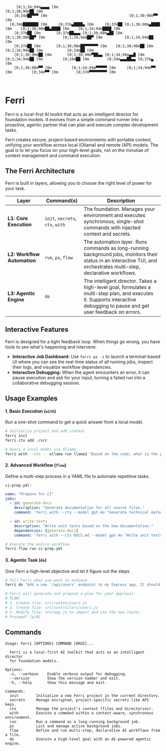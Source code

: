 ```
                                                  
     [0;1;34;94m▄▄▄▄ [0m                                     [0;1;30;90m██ [0m    
    [0;34m██▀▀▀ [0m                                     [0;1;30;90m▀▀ [0m    
  [0;34m███████ [0m     [0;37m▄████▄ [0m     [0;37m██ [0;1;30;90m▄████ [0m    [0;1;30;90m██▄████ [0m    [0;1;34;94m████ [0m    
    [0;37m██ [0m       [0;37m██▄▄▄ [0;1;30;90m▄██ [0m    [0;1;30;90m██▀ [0m        [0;1;34;94m██▀ [0m          [0;1;34;94m██ [0m    
    [0;37m██ [0m       [0;1;30;90m██▀▀▀▀▀▀ [0m    [0;1;30;90m██ [0m         [0;1;34;94m██ [0m           [0;34m██ [0m    
    [0;1;30;90m██ [0m       [0;1;30;90m▀██▄▄ [0;1;34;94m▄▄█ [0m    [0;1;34;94m██ [0m         [0;34m██ [0m        [0;34m▄▄▄██▄▄ [0;37m▄ [0m 
    [0;1;30;90m▀▀ [0m         [0;1;34;94m▀▀▀▀▀ [0m     [0;1;34;94m▀▀ [0m         [0;34m▀▀ [0m        [0;37m▀▀▀▀▀▀▀▀ [0m 
                                                  
                                                  
```
# Ferri

Ferri is a local-first AI toolkit that acts as an intelligent director for foundation models. It evolves from a simple command runner into a proactive, agentic partner that can plan and execute complex development tasks.

Ferri creates secure, project-based environments with portable context, unifying your workflow across local (Ollama) and remote (API) models. The goal is to let you focus on your high-level goals, not on the minutiae of context management and command execution.

## The Ferri Architecture

Ferri is built in layers, allowing you to choose the right level of power for your task.

| Layer | Command(s) | Description |
|---|---|---|
| **L1: Core Execution** | `init`, `secrets`, `ctx`, `with` | The foundation. Manages your environment and executes synchronous, single-shot commands with injected context and secrets. |
| **L2: Workflow Automation** | `run`, `ps`, `flow` | The automation layer. Runs commands as long-running background jobs, monitors their status in an interactive TUI, and orchestrates multi-step, declarative workflows. |
| **L3: Agentic Engine** | `do` | The intelligent director. Takes a high-level goal, formulates a multi-step plan, and executes it. Supports interactive debugging to pause and get user feedback on errors. |

## Interactive Features

Ferri is designed for a tight feedback loop. When things go wrong, you have tools to see what's happening and intervene.

*   **Interactive Job Dashboard:** Use `ferri ps -i` to launch a terminal-based UI where you can see the real-time status of all running jobs, inspect their logs, and visualize workflow dependencies.
*   **Interactive Debugging:** When the agent encounters an error, it can pause execution and ask for your input, turning a failed run into a collaborative debugging session.

## Usage Examples

#### 1\. Basic Execution (`with`)

Run a one-shot command to get a quick answer from a local model.

```bash
# Initialize project and add context
ferri init
ferri ctx add ./src

# Query a local model via Ollama
ferri with --ctx -- ollama run llama3 "Based on the code, what is the primary goal of this project?"
```

#### 2\. Advanced Workflow (`flow`)

Define a multi-step process in a YAML file to automate repetitive tasks.

`ci-prep.yml:`

```yaml
name: "Prepare for CI"
jobs:
  - id: generate-docs
    description: "Generate documentation for all source files."
    command: 'ferri with --ctx --model gpt-4o "Generate technical markdown docs for the codebase" > DOCS.md'

  - id: write-tests
    description: "Write unit tests based on the new documentation."
    dependencies: [generate-docs]
    command: 'ferri with --ctx DOCS.md --model gpt-4o "Write unit tests for the main module" > main.test.js'
```

```bash
# Execute the entire workflow
ferri flow run ci-prep.yml
```

#### 3\. Agentic Task (`do`)

Give Ferri a high-level objective and let it figure out the steps.

```bash
# Tell Ferri what you want to achieve
ferri do "Add a new '/api/users' endpoint to my Express app. It should have a route, a controller with a placeholder function, and be registered in the main app file."

# Ferri will generate and propose a plan for your approval:
# PLAN:
# 1. Create file: src/routes/users.js
# 2. Create file: src/controllers/users.js
# 3. Modify file: src/app.js to import and use the new router.
# Proceed? [y/N]
```

## Commands

```
Usage: ferri [OPTIONS] COMMAND [ARGS]...

  Ferri is a local-first AI toolkit that acts as an intelligent director
  for foundation models.

Options:
  -v, --verbose    Enable verbose output for debugging.
  --version        Show the version number and exit.
  -h, --help       Show this message and exit.

Commands:
  init        Initialize a new Ferri project in the current directory.
  secrets     Manage encrypted, project-specific secrets like API keys.
  ctx         Manage the project's context (files and directories).
  with        Execute a command within a context-aware, synchronous environment.
  run         Run a command as a long-running background job.
  ps          List and manage active background jobs.
  flow        Define and run multi-step, declarative AI workflows from a file.
  do          Execute a high-level goal with an AI-powered agentic engine.
```